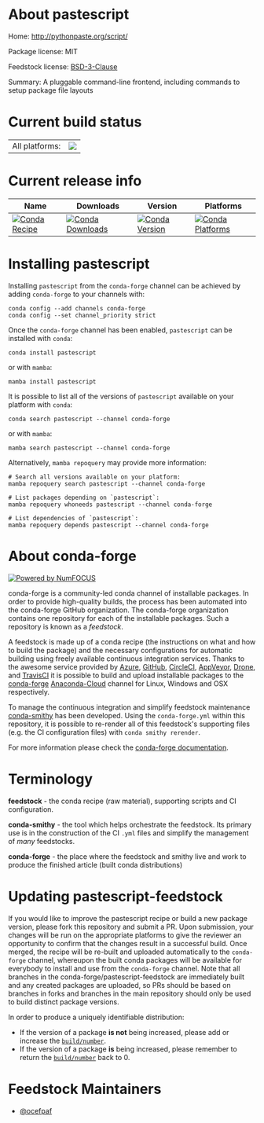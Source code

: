 About pastescript
=================

Home: http://pythonpaste.org/script/

Package license: MIT

Feedstock license: [BSD-3-Clause](https://github.com/conda-forge/pastescript-feedstock/blob/main/LICENSE.txt)

Summary: A pluggable command-line frontend, including commands to setup package file layouts

Current build status
====================


<table><tr><td>All platforms:</td>
    <td>
      <a href="https://dev.azure.com/conda-forge/feedstock-builds/_build/latest?definitionId=757&branchName=main">
        <img src="https://dev.azure.com/conda-forge/feedstock-builds/_apis/build/status/pastescript-feedstock?branchName=main">
      </a>
    </td>
  </tr>
</table>

Current release info
====================

| Name | Downloads | Version | Platforms |
| --- | --- | --- | --- |
| [![Conda Recipe](https://img.shields.io/badge/recipe-pastescript-green.svg)](https://anaconda.org/conda-forge/pastescript) | [![Conda Downloads](https://img.shields.io/conda/dn/conda-forge/pastescript.svg)](https://anaconda.org/conda-forge/pastescript) | [![Conda Version](https://img.shields.io/conda/vn/conda-forge/pastescript.svg)](https://anaconda.org/conda-forge/pastescript) | [![Conda Platforms](https://img.shields.io/conda/pn/conda-forge/pastescript.svg)](https://anaconda.org/conda-forge/pastescript) |

Installing pastescript
======================

Installing `pastescript` from the `conda-forge` channel can be achieved by adding `conda-forge` to your channels with:

```
conda config --add channels conda-forge
conda config --set channel_priority strict
```

Once the `conda-forge` channel has been enabled, `pastescript` can be installed with `conda`:

```
conda install pastescript
```

or with `mamba`:

```
mamba install pastescript
```

It is possible to list all of the versions of `pastescript` available on your platform with `conda`:

```
conda search pastescript --channel conda-forge
```

or with `mamba`:

```
mamba search pastescript --channel conda-forge
```

Alternatively, `mamba repoquery` may provide more information:

```
# Search all versions available on your platform:
mamba repoquery search pastescript --channel conda-forge

# List packages depending on `pastescript`:
mamba repoquery whoneeds pastescript --channel conda-forge

# List dependencies of `pastescript`:
mamba repoquery depends pastescript --channel conda-forge
```


About conda-forge
=================

[![Powered by
NumFOCUS](https://img.shields.io/badge/powered%20by-NumFOCUS-orange.svg?style=flat&colorA=E1523D&colorB=007D8A)](https://numfocus.org)

conda-forge is a community-led conda channel of installable packages.
In order to provide high-quality builds, the process has been automated into the
conda-forge GitHub organization. The conda-forge organization contains one repository
for each of the installable packages. Such a repository is known as a *feedstock*.

A feedstock is made up of a conda recipe (the instructions on what and how to build
the package) and the necessary configurations for automatic building using freely
available continuous integration services. Thanks to the awesome service provided by
[Azure](https://azure.microsoft.com/en-us/services/devops/), [GitHub](https://github.com/),
[CircleCI](https://circleci.com/), [AppVeyor](https://www.appveyor.com/),
[Drone](https://cloud.drone.io/welcome), and [TravisCI](https://travis-ci.com/)
it is possible to build and upload installable packages to the
[conda-forge](https://anaconda.org/conda-forge) [Anaconda-Cloud](https://anaconda.org/)
channel for Linux, Windows and OSX respectively.

To manage the continuous integration and simplify feedstock maintenance
[conda-smithy](https://github.com/conda-forge/conda-smithy) has been developed.
Using the ``conda-forge.yml`` within this repository, it is possible to re-render all of
this feedstock's supporting files (e.g. the CI configuration files) with ``conda smithy rerender``.

For more information please check the [conda-forge documentation](https://conda-forge.org/docs/).

Terminology
===========

**feedstock** - the conda recipe (raw material), supporting scripts and CI configuration.

**conda-smithy** - the tool which helps orchestrate the feedstock.
                   Its primary use is in the construction of the CI ``.yml`` files
                   and simplify the management of *many* feedstocks.

**conda-forge** - the place where the feedstock and smithy live and work to
                  produce the finished article (built conda distributions)


Updating pastescript-feedstock
==============================

If you would like to improve the pastescript recipe or build a new
package version, please fork this repository and submit a PR. Upon submission,
your changes will be run on the appropriate platforms to give the reviewer an
opportunity to confirm that the changes result in a successful build. Once
merged, the recipe will be re-built and uploaded automatically to the
`conda-forge` channel, whereupon the built conda packages will be available for
everybody to install and use from the `conda-forge` channel.
Note that all branches in the conda-forge/pastescript-feedstock are
immediately built and any created packages are uploaded, so PRs should be based
on branches in forks and branches in the main repository should only be used to
build distinct package versions.

In order to produce a uniquely identifiable distribution:
 * If the version of a package **is not** being increased, please add or increase
   the [``build/number``](https://docs.conda.io/projects/conda-build/en/latest/resources/define-metadata.html#build-number-and-string).
 * If the version of a package **is** being increased, please remember to return
   the [``build/number``](https://docs.conda.io/projects/conda-build/en/latest/resources/define-metadata.html#build-number-and-string)
   back to 0.

Feedstock Maintainers
=====================

* [@ocefpaf](https://github.com/ocefpaf/)

